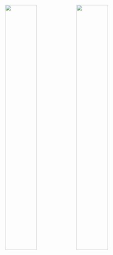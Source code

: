 <p float="left">
  <img src="![Honeycam 2024-10-28 00-48-44](https://github.com/user-attachments/assets/b3b77261-4c04-4877-a5ba-2b1de651a397)" width="45%" />
  <img src="![Honeycam 2024-10-28 00-50-37](https://github.com/user-attachments/assets/4db64a5a-2c18-4a65-a527-569ab6068197)" width="45%" /> 
</p>

